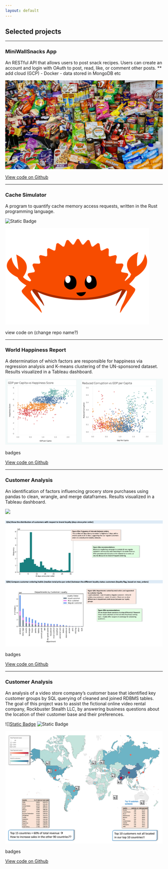```yaml
---
layout: default
---
```

## Selected projects

---

### MiniWallSnacks App
An
RESTful API that allows users to post snack recipes. Users can create an account and login with OAuth to post, read, like, or comment other posts.
** add cloud (GCP) - Docker - data stored in MongoDB etc

![](/assets/img/snacks.jpg)

[View code on Github](https://github.com/University-of-London/csm020-coursework-ktedford1)

---

### Cache Simulator 
A program to quantify cache memory access requests, written in the Rust programming language.

![Static Badge](https://img.shields.io/badge/Rust-white?style=plastic&logo=Rust&logoColor=black)

![](/assets/img/crab.png)

view code on (change repo name?)

---

### World Happiness Report
A determination
of which factors are responsible for happiness via regression analysis and K-means clustering of the UN-sponsored dataset. Results visualized in a Tableau dashboard.

![](/assets/img/WHR2.png)

badges

[View code on Github](https://github.com/ktedford1/World-Happiness-Report-Analysis)

---

### Customer Analysis
An identification of factors influencing grocery store purchases using pandas to clean, wrangle, and merge dataframes. Results visualized in a Tableau dashboard.

![](https://img.shields.io/badge/Python-white?style=plastic&logo=Python)

![](/assets/img/instacart.png)

badges

[View code on Github](https://github.com/ktedford1/Instacart-Market-Basket-Analysis)

---

### Customer Analysis
An analysis of a video store company’s customer base that identified key customer groups by SQL querying of cleaned and joined RDBMS tables. The goal of this project was to assist the fictional online video rental company, Rockbuster Stealth LLC, by answering business questions about the location of their customer base and their preferences.

![][Static Badge](https://img.shields.io/badge/PostgreSQL-white?style=plastic&logo=PostgreSQL) ![Static Badge](https://img.shields.io/badge/Tableau-white?style=plastic&logo=Tableau)


![](/assets/img/rockbuster.png)

badges

[View code on Github](https://github.com/ktedford1/Customer-Analysis-for-Rockbuster-Videos)
